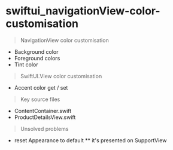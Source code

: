 # swiftui_navigationView-color-customisation

> NavigationView color customisation
* Background color
* Foreground colors
* Tint color

> SwiftUI.View color customisation
* Accent color get / set

> Key source files
* ContentContainer.swift
* ProductDetailsView.swift

> Unsolved problems
* reset Appearance to default
** it's presented on SupportView

